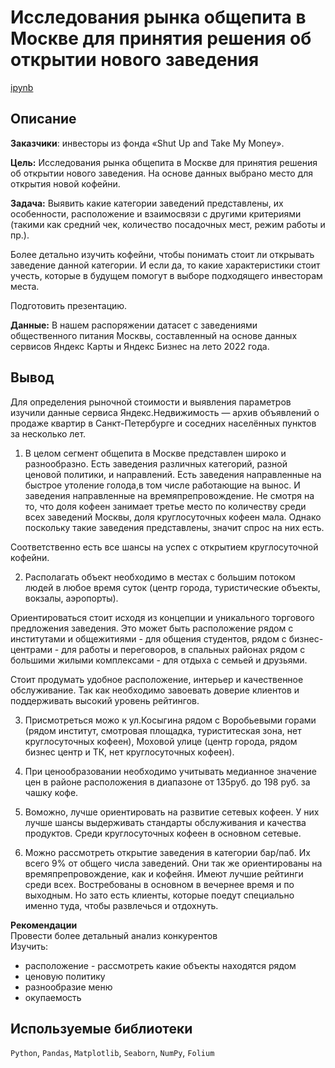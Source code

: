 # Исследования рынка общепита в Москве для принятия решения об открытии нового заведения
[ipynb](https://github.com/Ekaterina-Smurova/yandex.practicum-da/blob/main/%D0%90%D0%BD%D0%B0%D0%BB%D0%B8%D0%B7%20%D1%80%D1%8B%D0%BD%D0%BA%D0%B0%20%D0%BD%D0%B5%D0%B4%D0%B2%D0%B8%D0%B6%D0%B8%D0%BC%D0%BE%D1%81%D1%82%D0%B8/%D0%98%D1%81%D1%81%D0%BB%D0%B5%D0%B4%D0%BE%D0%B2%D0%B0%D0%BD%D0%B8%D0%B5%20%D0%BE%D0%B1%D1%8A%D1%8F%D0%B2%D0%BB%D0%B5%D0%BD%D0%B8%D0%B9%20%D0%BE%20%D0%BF%D1%80%D0%BE%D0%B4%D0%B0%D0%B6%D0%B5%20%D0%BA%D0%B2%D0%B0%D1%80%D1%82%D0%B8%D1%80.ipynb)
## Описание
**Заказчики**: инвесторы из фонда «Shut Up and Take My Money».  

**Цель:**  Исследования рынка общепита в Москве для принятия решения об
открытии нового заведения. На основе данных выбрано место для открытия новой кофейни.  

**Задача:**  Выявить какие категории заведений представлены, их особенности, расположение и взаимосвязи с другими критериями (такими как средний чек, количество посадочных мест, режим работы и пр.).  

Более детально изучить кофейни, чтобы понимать стоит ли открывать заведение данной категории. И если да, то какие характеристики стоит учесть, которые в будущем помогут в выборе подходящего инвесторам места.

Подготовить презентацию.  

**Данные:** В нашем распоряжении датасет с заведениями общественного питания Москвы, составленный на основе данных сервисов Яндекс Карты и Яндекс Бизнес на лето 2022 года.  

## Вывод  
Для определения рыночной стоимости и выявления параметров изучили данные сервиса Яндекс.Недвижимость — архив объявлений о продаже квартир в Санкт-Петербурге и соседних населённых пунктов за несколько лет.  

1. В целом сегмент общепита в Москве представлен широко и разнообразно. Есть заведения различных категорий, разной ценовой политики, и направлений. Есть заведения направленные на быстрое утоление голода,в том числе работающие на вынос. И заведения направленные на времяпрепровождение.
Не смотря на то, что доля кофеен занимает третье место по количеству среди всех заведений Москвы, доля круглосуточных кофеен мала. Однако поскольку такие заведения представлены, значит спрос на них есть.  

Соответственно есть все шансы на успех с открытием круглосуточной кофейни. 

2. Располагать объект необходимо в местах с большим потоком людей в любое время суток (центр города, туристические объекты, вокзалы, аэропорты).  

Ориентироваться стоит исходя из концепции и уникального торгового предложения заведения. Это может быть расположение рядом с институтами и общежитиями - для общения студентов, рядом с бизнес-центрами - для работы и переговоров, в спальных районах рядом с большими жилыми комплексами - для отдыха с семьей и друзьями.  

Стоит продумать удобное расположение, интерьер и качественное обслуживание. Так как необходимо завоевать доверие клиентов и поддерживать высокий уровень рейтингов.  

3. Присмотреться можо к ул.Косыгина рядом с Воробьевыми горами (рядом институт, смотровая площадка, туриститеская зона, нет круглосуточных кофеен),  Моховой улице (центр города, рядом бизнес центр и ТК, нет круглосуточных кофеен).

4. При ценообразовании необходимо учитывать медианное значение цен в районе расположения в диапазоне от 135руб. до 198 руб. за чашку кофе. 

5. Воможно, лучше ориентировать на развитие сетевых кофеен. У них лучше шансы выдерживать стандарты обслуживания и качества продуктов. Среди круглосуточных кофеен в основном сетевые.
   
7. Можно рассмотреть открытие заведения в категории бар/паб.  Их всего 9% от общего числа заведений. Они так же ориентированы на времяпрепровождение, как и кофейня. Имеют лучшие рейтинги среди всех. Востребованы в основном в вечернее время и по выходным. Но зато есть клиенты, которые поедут специально именно туда, чтобы развлечься и отдохнуть.  

**Рекомендации**  
Провести более детальный анализ конкурентов  
Изучить:
* расположение - рассмотреть какие объекты находятся рядом
* ценовую политику
* разнообразие меню
* окупаемость

## Используемые библиотеки  
`Python`, `Pandas`, `Matplotlib`, `Seaborn`, `NumPy`, `Folium`
